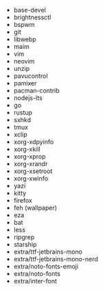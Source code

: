 - base-devel
- brightnessctl
- bspwm
- git
- libwebp
- maim
- vim
- neovim
- unzip
- pavucontrol
- pamixer
- pacman-contrib
- nodejs-lts
- go
- rustup
- sxhkd
- tmux
- xclip
- xorg-xdpyinfo
- xorg-xkill
- xorg-xprop
- xorg-xrandr
- xorg-xsetroot
- xorg-xwinfo
- yazi
- kitty
- firefox
- feh (wallpaper)
- eza
- bat
- less
- ripgrep
- starship
- extra/ttf-jetbrains-mono
- extra/ttf-jetbrains-mono-nerd
- extra/noto-fonts-emoji
- extra/noto-fonts
- extra/inter-font
